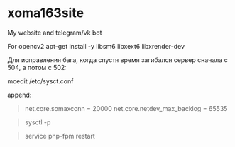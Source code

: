 # xoma163site
My website and telegram/vk bot

For opencv2
apt-get install -y libsm6 libxext6 libxrender-dev


Для исправления бага, когда спустя время загибался сервер сначала с 504, а потом с 502:

mcedit /etc/sysct.conf

append:


>net.core.somaxconn = 20000
>net.core.netdev_max_backlog = 65535

>sysctl -p

>service php-fpm restart